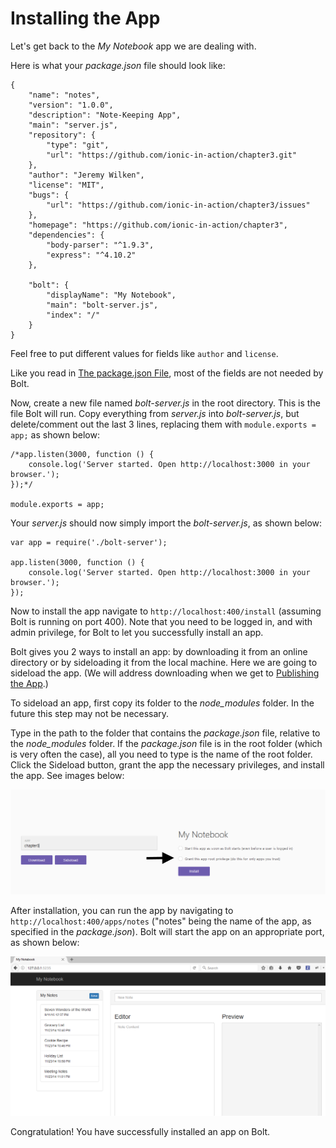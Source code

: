# Installing the App

Let's get back to the _My Notebook_ app we are dealing with.

Here is what your _package.json_ file should look like:

```
{
    "name": "notes",
    "version": "1.0.0",
    "description": "Note-Keeping App",
    "main": "server.js",
    "repository": {
        "type": "git",
        "url": "https://github.com/ionic-in-action/chapter3.git"
    },
    "author": "Jeremy Wilken",
    "license": "MIT",
    "bugs": {
        "url": "https://github.com/ionic-in-action/chapter3/issues"
    },
    "homepage": "https://github.com/ionic-in-action/chapter3",
    "dependencies": {
        "body-parser": "^1.9.3",
        "express": "^4.10.2"
    },

    "bolt": {
        "displayName": "My Notebook",
        "main": "bolt-server.js",
        "index": "/"
    }
}
```

Feel free to put different values for fields like `author` and `license`.

Like you read in [The package.json File](/packagejson.md), most of the fields are not needed by Bolt.

Now, create a new file named _bolt-server.js_ in the root directory. This is the file Bolt will run. Copy everything from _server.js_ into _bolt-server.js_, but delete/comment out the last 3 lines, replacing them with `module.exports = app;` as shown below:

```
/*app.listen(3000, function () {
    console.log('Server started. Open http://localhost:3000 in your browser.');
});*/

module.exports = app;
```

Your _server.js_ should now simply import the _bolt-server.js_, as shown below:

```
var app = require('./bolt-server');

app.listen(3000, function () {
    console.log('Server started. Open http://localhost:3000 in your browser.');
});
```

Now to install the app navigate to `http://localhost:400/install` \(assuming Bolt is running on port 400\). Note that you need to be logged in, and with admin privilege, for Bolt to let you successfully install an app.

Bolt gives you 2 ways to install an app: by downloading it from an online directory or by sideloading it from the local machine. Here we are going to sideload the app. \(We will address downloading when we get to [Publishing the App](/publishing-the-app.md).\)

To sideload an app, first copy its folder to the _node\_modules_ folder. In the future this step may not be necessary.

Type in the path to the folder that contains the _package.json_ file, relative to the _node\_modules_ folder. If the _package.json_ file is in the root folder \(which is very often the case\), all you need to type is the name of the root folder. Click the Sideload button, grant the app the necessary privileges, and install the app. See images below:

![](/assets/sideloading-an-app.png)

After installation, you can run the app by navigating to` http://localhost:400/apps/notes` \("notes" being the name of the app, as specified in the _package.json_\). Bolt will start the app on an appropriate port, as shown below:

![](/assets/notebook.png)

Congratulation! You have successfully installed an app on Bolt.



